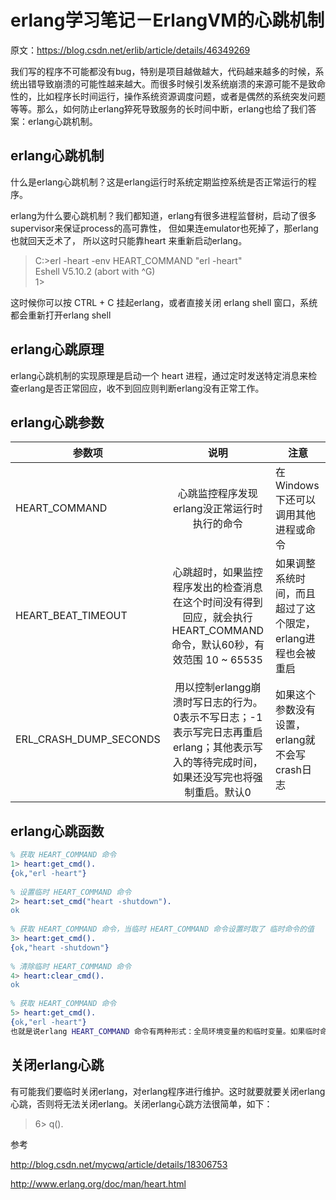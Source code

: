 erlang学习笔记－ErlangVM的心跳机制
===

原文：https://blog.csdn.net/erlib/article/details/46349269

我们写的程序不可能都没有bug，特别是项目越做越大，代码越来越多的时候，系统出错导致崩溃的可能性越来越大。而很多时候引发系统崩溃的来源可能不是致命性的，比如程序长时间运行，操作系统资源调度问题，或者是偶然的系统突发问题等等。那么，如何防止erlang猝死导致服务的长时间中断，erlang也给了我们答案：erlang心跳机制。

erlang心跳机制
---

什么是erlang心跳机制？这是erlang运行时系统定期监控系统是否正常运行的程序。

erlang为什么要心跳机制？我们都知道，erlang有很多进程监督树，启动了很多supervisor来保证process的高可靠性， 但如果连emulator也死掉了，那erlang也就回天乏术了， 所以这时只能靠heart 来重新启动erlang。

> C:\>erl -heart -env HEART_COMMAND "erl -heart"  
Eshell V5.10.2  (abort with ^G)  
1>

这时候你可以按 CTRL + C 挂起erlang，或者直接关闭 erlang shell 窗口，系统都会重新打开erlang shell

erlang心跳原理
---

erlang心跳机制的实现原理是启动一个 heart 进程，通过定时发送特定消息来检查erlang是否正常回应，收不到回应则判断erlang没有正常工作。

erlang心跳参数
---

参数项 | 说明 | 注意
|- | :-: | -|
HEART_COMMAND | 心跳监控程序发现erlang没正常运行时执行的命令 | 在Windows下还可以调用其他进程或命令
HEART_BEAT_TIMEOUT | 心跳超时，如果监控程序发出的检查消息在这个时间没有得到回应，就会执行 HEART_COMMAND 命令，默认60秒，有效范围 10 ~ 65535 | 如果调整系统时间，而且超过了这个限定，erlang进程也会被重启
ERL_CRASH_DUMP_SECONDS | 用以控制erlangg崩溃时写日志的行为。0表示不写日志；-1表示写完日志再重启erlang；其他表示写入的等待完成时间，如果还没写完也将强制重启。默认0 | 如果这个参数没有设置，erlang就不会写crash日志

erlang心跳函数
---

``` erlang
% 获取 HEART_COMMAND 命令  
1> heart:get_cmd().  
{ok,"erl -heart"}  
  
% 设置临时 HEART_COMMAND 命令  
2> heart:set_cmd("heart -shutdown").  
ok  
  
% 获取 HEART_COMMAND 命令，当临时 HEART_COMMAND 命令设置时取了 临时命令的值  
3> heart:get_cmd().  
{ok,"heart -shutdown"}  
  
% 清除临时 HEART_COMMAND 命令  
4> heart:clear_cmd().  
ok  
  
% 获取 HEART_COMMAND 命令  
5> heart:get_cmd().  
{ok,"erl -heart"}  
也就是说erlang HEART_COMMAND 命令有两种形式：全局环境变量的和临时变量。如果临时命令存在则取执行临时命令。
```

关闭erlang心跳
---

有可能我们要临时关闭erlang，对erlang程序进行维护。这时就要就要关闭erlang心跳，否则将无法关闭erlang。关闭erlang心跳方法很简单，如下：

> 6> q().  

参考

http://blog.csdn.net/mycwq/article/details/18306753

http://www.erlang.org/doc/man/heart.html
